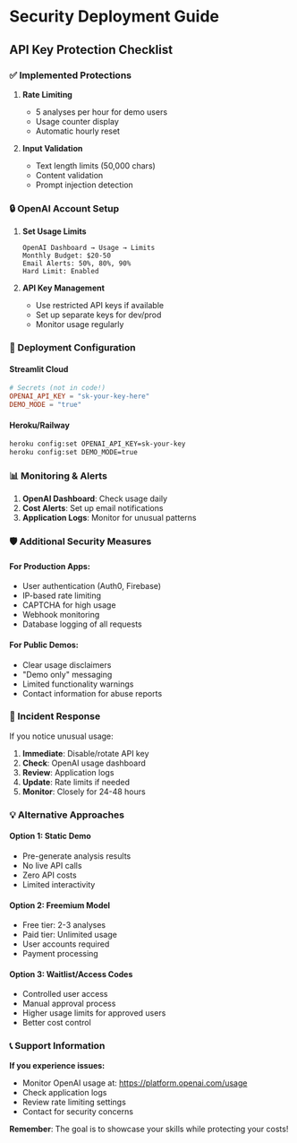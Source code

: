 # Security Deployment Guide

## API Key Protection Checklist

### ✅ Implemented Protections

1. **Rate Limiting**
   - 5 analyses per hour for demo users
   - Usage counter display
   - Automatic hourly reset

2. **Input Validation**
   - Text length limits (50,000 chars)
   - Content validation
   - Prompt injection detection

### 🔒 OpenAI Account Setup

1. **Set Usage Limits**
   ```
   OpenAI Dashboard → Usage → Limits
   Monthly Budget: $20-50
   Email Alerts: 50%, 80%, 90%
   Hard Limit: Enabled
   ```

2. **API Key Management**
   - Use restricted API keys if available
   - Set up separate keys for dev/prod
   - Monitor usage regularly

### 🚀 Deployment Configuration

#### Streamlit Cloud
```toml
# Secrets (not in code!)
OPENAI_API_KEY = "sk-your-key-here"
DEMO_MODE = "true"
```

#### Heroku/Railway
```bash
heroku config:set OPENAI_API_KEY=sk-your-key
heroku config:set DEMO_MODE=true
```

### 📊 Monitoring & Alerts

1. **OpenAI Dashboard**: Check usage daily
2. **Cost Alerts**: Set up email notifications
3. **Application Logs**: Monitor for unusual patterns

### 🛡️ Additional Security Measures

#### For Production Apps:
- User authentication (Auth0, Firebase)
- IP-based rate limiting
- CAPTCHA for high usage
- Webhook monitoring
- Database logging of all requests

#### For Public Demos:
- Clear usage disclaimers
- "Demo only" messaging
- Limited functionality warnings
- Contact information for abuse reports

### 🚨 Incident Response

If you notice unusual usage:

1. **Immediate**: Disable/rotate API key
2. **Check**: OpenAI usage dashboard
3. **Review**: Application logs
4. **Update**: Rate limits if needed
5. **Monitor**: Closely for 24-48 hours

### 💡 Alternative Approaches

#### Option 1: Static Demo
- Pre-generate analysis results
- No live API calls
- Zero API costs
- Limited interactivity

#### Option 2: Freemium Model
- Free tier: 2-3 analyses
- Paid tier: Unlimited usage
- User accounts required
- Payment processing

#### Option 3: Waitlist/Access Codes
- Controlled user access
- Manual approval process
- Higher usage limits for approved users
- Better cost control

### 📞 Support Information

**If you experience issues:**
- Monitor OpenAI usage at: https://platform.openai.com/usage
- Check application logs
- Review rate limiting settings
- Contact for security concerns

**Remember**: The goal is to showcase your skills while protecting your costs!
